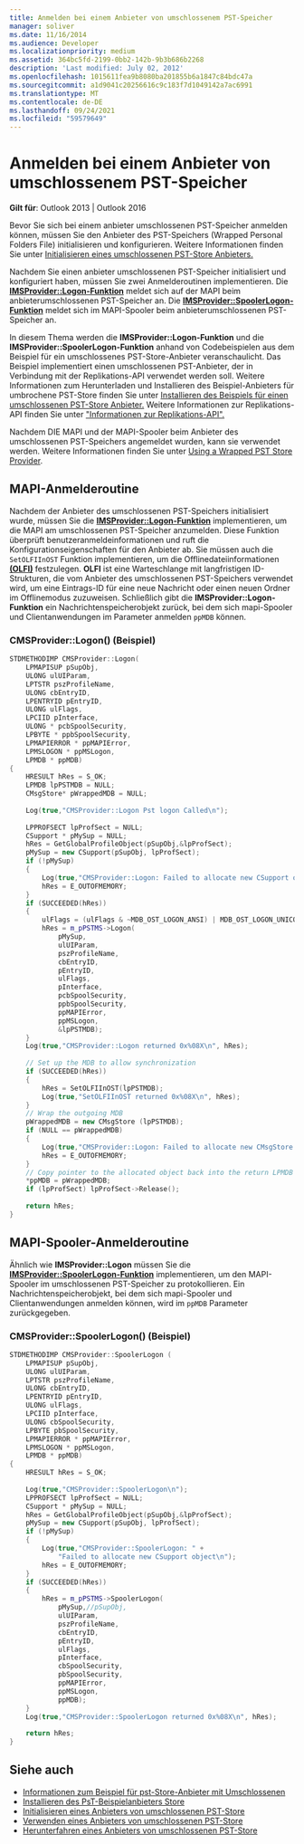 ```yaml
---
title: Anmelden bei einem Anbieter von umschlossenem PST-Speicher
manager: soliver
ms.date: 11/16/2014
ms.audience: Developer
ms.localizationpriority: medium
ms.assetid: 364bc5fd-2199-0bb2-142b-9b3b686b2268
description: 'Last modified: July 02, 2012'
ms.openlocfilehash: 1015611fea9b8080ba201855b6a1847c84bdc47a
ms.sourcegitcommit: a1d9041c20256616c9c183f7d1049142a7ac6991
ms.translationtype: MT
ms.contentlocale: de-DE
ms.lasthandoff: 09/24/2021
ms.locfileid: "59579649"
---
```

# <a name="logging-on-to-a-wrapped-pst-store-provider"></a>Anmelden bei einem Anbieter von umschlossenem PST-Speicher

**Gilt für**: Outlook 2013 | Outlook 2016 
  
Bevor Sie sich bei einem anbieter umschlossenen PST-Speicher anmelden können, müssen Sie den Anbieter des PST-Speichers (Wrapped Personal Folders File) initialisieren und konfigurieren. Weitere Informationen finden Sie unter [Initialisieren eines umschlossenen PST-Store Anbieters.](initializing-a-wrapped-pst-store-provider.md)
  
Nachdem Sie einen anbieter umschlossenen PST-Speicher initialisiert und konfiguriert haben, müssen Sie zwei Anmelderoutinen implementieren. Die **[IMSProvider::Logon-Funktion](imsprovider-logon.md)** meldet sich auf der MAPI beim anbieterumschlossenen PST-Speicher an. Die **[IMSProvider::SpoolerLogon-Funktion](imsprovider-spoolerlogon.md)** meldet sich im MAPI-Spooler beim anbieterumschlossenen PST-Speicher an. 
  
In diesem Thema werden die **IMSProvider::Logon-Funktion** und die **IMSProvider::SpoolerLogon-Funktion** anhand von Codebeispielen aus dem Beispiel für ein umschlossenes PST-Store-Anbieter veranschaulicht. Das Beispiel implementiert einen umschlossenen PST-Anbieter, der in Verbindung mit der Replikations-API verwendet werden soll. Weitere Informationen zum Herunterladen und Installieren des Beispiel-Anbieters für umbrochene PST-Store finden Sie unter [Installieren des Beispiels für einen umschlossenen PST-Store Anbieter.](installing-the-sample-wrapped-pst-store-provider.md) Weitere Informationen zur Replikations-API finden Sie unter ["Informationen zur Replikations-API".](about-the-replication-api.md)
  
Nachdem DIE MAPI und der MAPI-Spooler beim Anbieter des umschlossenen PST-Speichers angemeldet wurden, kann sie verwendet werden. Weitere Informationen finden Sie unter [Using a Wrapped PST Store Provider](using-a-wrapped-pst-store-provider.md).
  
## <a name="mapi-logon-routine"></a>MAPI-Anmelderoutine

Nachdem der Anbieter des umschlossenen PST-Speichers initialisiert wurde, müssen Sie die **[IMSProvider::Logon-Funktion](imsprovider-logon.md)** implementieren, um die MAPI am umschlossenen PST-Speicher anzumelden. Diese Funktion überprüft benutzeranmeldeinformationen und ruft die Konfigurationseigenschaften für den Anbieter ab. Sie müssen auch die  `SetOLFIInOST` Funktion implementieren, um die Offlinedateiinformationen **[(OLFI)](olfi.md)** festzulegen. **OLFI** ist eine Warteschlange mit langfristigen ID-Strukturen, die vom Anbieter des umschlossenen PST-Speichers verwendet wird, um eine Eintrags-ID für eine neue Nachricht oder einen neuen Ordner im Offlinemodus zuzuweisen. Schließlich gibt die **IMSProvider::Logon-Funktion** ein Nachrichtenspeicherobjekt zurück, bei dem sich mapi-Spooler und Clientanwendungen im Parameter anmelden  `ppMDB` können. 
  
### <a name="cmsproviderlogon-example"></a>CMSProvider::Logon() (Beispiel)

```cpp
STDMETHODIMP CMSProvider::Logon( 
    LPMAPISUP pSupObj, 
    ULONG ulUIParam, 
    LPTSTR pszProfileName, 
    ULONG cbEntryID, 
    LPENTRYID pEntryID, 
    ULONG ulFlags, 
    LPCIID pInterface, 
    ULONG * pcbSpoolSecurity, 
    LPBYTE * ppbSpoolSecurity, 
    LPMAPIERROR * ppMAPIError, 
    LPMSLOGON * ppMSLogon, 
    LPMDB * ppMDB) 
{ 
    HRESULT hRes = S_OK; 
    LPMDB lpPSTMDB = NULL; 
    CMsgStore* pWrappedMDB = NULL; 
 
    Log(true,"CMSProvider::Logon Pst logon Called\n"); 
 
    LPPROFSECT lpProfSect = NULL; 
    CSupport * pMySup = NULL; 
    hRes = GetGlobalProfileObject(pSupObj,&lpProfSect); 
    pMySup = new CSupport(pSupObj, lpProfSect); 
    if (!pMySup) 
    { 
        Log(true,"CMSProvider::Logon: Failed to allocate new CSupport object\n"); 
        hRes = E_OUTOFMEMORY; 
    } 
    if (SUCCEEDED(hRes)) 
    { 
        ulFlags = (ulFlags & ~MDB_OST_LOGON_ANSI) | MDB_OST_LOGON_UNICODE; 
        hRes = m_pPSTMS->Logon( 
            pMySup, 
            ulUIParam,  
            pszProfileName,  
            cbEntryID, 
            pEntryID,  
            ulFlags,  
            pInterface,  
            pcbSpoolSecurity, 
            ppbSpoolSecurity,  
            ppMAPIError,  
            ppMSLogon,  
            &lpPSTMDB); 
    } 
    Log(true,"CMSProvider::Logon returned 0x%08X\n", hRes); 
 
    // Set up the MDB to allow synchronization 
    if (SUCCEEDED(hRes)) 
    { 
        hRes = SetOLFIInOST(lpPSTMDB); 
        Log(true,"SetOLFIInOST returned 0x%08X\n", hRes); 
    } 
    // Wrap the outgoing MDB 
    pWrappedMDB = new CMsgStore (lpPSTMDB); 
    if (NULL == pWrappedMDB) 
    { 
        Log(true,"CMSProvider::Logon: Failed to allocate new CMsgStore object\n"); 
        hRes = E_OUTOFMEMORY; 
    } 
    // Copy pointer to the allocated object back into the return LPMDB object pointer 
    *ppMDB = pWrappedMDB; 
    if (lpProfSect) lpProfSect->Release(); 
 
    return hRes; 
}
```

## <a name="mapi-spooler-logon-routine"></a>MAPI-Spooler-Anmelderoutine

Ähnlich wie **IMSProvider::Logon** müssen Sie die **[IMSProvider::SpoolerLogon-Funktion](imsprovider-spoolerlogon.md)** implementieren, um den MAPI-Spooler im umschlossenen PST-Speicher zu protokollieren. Ein Nachrichtenspeicherobjekt, bei dem sich mapi-Spooler und Clientanwendungen anmelden können, wird im  `ppMDB` Parameter zurückgegeben. 
  
### <a name="cmsproviderspoolerlogon-example"></a>CMSProvider::SpoolerLogon() (Beispiel)

```cpp
STDMETHODIMP CMSProvider::SpoolerLogon ( 
    LPMAPISUP pSupObj, 
    ULONG ulUIParam, 
    LPTSTR pszProfileName, 
    ULONG cbEntryID, 
    LPENTRYID pEntryID, 
    ULONG ulFlags, 
    LPCIID pInterface, 
    ULONG cbSpoolSecurity, 
    LPBYTE pbSpoolSecurity, 
    LPMAPIERROR * ppMAPIError, 
    LPMSLOGON * ppMSLogon, 
    LPMDB * ppMDB) 
{ 
    HRESULT hRes = S_OK; 
     
    Log(true,"CMSProvider::SpoolerLogon\n"); 
    LPPROFSECT lpProfSect = NULL; 
    CSupport * pMySup = NULL; 
    hRes = GetGlobalProfileObject(pSupObj,&lpProfSect); 
    pMySup = new CSupport(pSupObj, lpProfSect); 
    if (!pMySup) 
    { 
        Log(true,"CMSProvider::SpoolerLogon: " + 
            "Failed to allocate new CSupport object\n"); 
        hRes = E_OUTOFMEMORY; 
    } 
    if (SUCCEEDED(hRes)) 
    { 
        hRes = m_pPSTMS->SpoolerLogon(  
            pMySup,//pSupObj, 
            ulUIParam, 
            pszProfileName, 
            cbEntryID, 
            pEntryID, 
            ulFlags, 
            pInterface, 
            cbSpoolSecurity, 
            pbSpoolSecurity, 
            ppMAPIError, 
            ppMSLogon, 
            ppMDB); 
    } 
    Log(true,"CMSProvider::SpoolerLogon returned 0x%08X\n", hRes); 
 
    return hRes; 
}
```

## <a name="see-also"></a>Siehe auch

- [Informationen zum Beispiel für pst-Store-Anbieter mit Umschlossenen](about-the-sample-wrapped-pst-store-provider.md) 
- [Installieren des PsT-Beispielanbieters Store](installing-the-sample-wrapped-pst-store-provider.md) 
- [Initialisieren eines Anbieters von umschlossenen PST-Store](initializing-a-wrapped-pst-store-provider.md)
- [Verwenden eines Anbieters von umschlossenen PST-Store](using-a-wrapped-pst-store-provider.md)
- [Herunterfahren eines Anbieters von umschlossenen PST-Store](shutting-down-a-wrapped-pst-store-provider.md)

